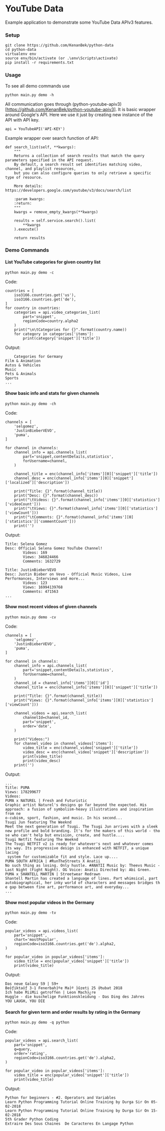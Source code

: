 # YouTube Data

Example application to demonstrate some YouTube Data APIv3 features.

### Setup

    git clone https://github.com/KenanBek/python-data
    cd python-data
    virtualenv env
    source env/bin/activate (or .\env\Scripts\activate)
    pip install -r requirements.txt

### Usage

To see all demo commands use

    python main.py demo -h

All communication goes through (python-youtube-apiv3)[https://github.com/KenanBek/python-youtube-apiv3].
It is basic wrapper around Google's API. Here we use it just by creating new instance of the API with API key.

    api = YouTubeAPI('API-KEY')

Example wrapper over search function of API:

    def search_list(self, **kwargs):
        """
        Returns a collection of search results that match the query parameters specified in the API request. 
        By default, a search result set identifies matching video, channel, and playlist resources, 
        but you can also configure queries to only retrieve a specific type of resource.

        More details: https://developers.google.com/youtube/v3/docs/search/list

        :param kwargs: 
        :return: 
        """
        kwargs = remove_empty_kwargs(**kwargs)

        results = self.service.search().list(
            **kwargs
        ).execute()

        return results

### Demo Commands

#### List YouTube categories for given country list

    python main.py demo -c

Code:

    countries = [
        iso3166.countries.get('us'),
        iso3166.countries.get('de'),
    ]
    for country in countries:
        categories = api.video_categories_list(
            part='snippet',
            regionCode=country.alpha2
        )
        print("\n\tCategories for {}".format(country.name))
        for category in categories['items']:
            print(category['snippet']['title'])

Output:

        Categories for Germany
    Film & Animation
    Autos & Vehicles
    Music
    Pets & Animals
    Sports
    ...

#### Show basic info and stats for given channels

    python main.py demo -ch

Code:

    channels = [
        'selgomez',
        'JustinBieberVEVO',
        'puma',
    ]

    for channel in channels:
        channel_info = api.channels_list(
            part='snippet,contentDetails,statistics',
            forUsername=channel,
        )

        channel_title = enc(channel_info['items'][0]['snippet']['title'])
        channel_desc = enc(channel_info['items'][0]['snippet']['localized']['description'])

        print("Title: {}".format(channel_title))
        print("Desc: {}".format(channel_desc))
        print("\tVideos: {}".format(channel_info['items'][0]['statistics']['videoCount']))
        print("\tViews: {}".format(channel_info['items'][0]['statistics']['viewCount']))
        print("\tComments: {}".format(channel_info['items'][0]['statistics']['commentCount']))
        print('')

Output:

    Title: Selena Gomez
    Desc: Official Selena Gomez YouTube Channel!
            Videos: 169
            Views: 346824466
            Comments: 1632729

    Title: JustinBieberVEVO
    Desc: Justin Bieber on Vevo - Official Music Videos, Live Performances, Interviews and more...
            Videos: 123
            Views: 16994139768
            Comments: 471563
    ...

#### Show most recent videos of given channels

    python main.py demo -cv

Code:

    channels = [
        'selgomez',
        'JustinBieberVEVO',
        'puma',
    ]

    for channel in channels:
        channel_info = api.channels_list(
            part='snippet,contentDetails,statistics',
            forUsername=channel,
        )
        channel_id = channel_info['items'][0]['id']
        channel_title = enc(channel_info['items'][0]['snippet']['title'])

        print("Title: {}".format(channel_title))
        print("Views: {}".format(channel_info['items'][0]['statistics']['viewCount']))

        channel_videos = api.search_list(
            channelId=channel_id,
            part='snippet',
            order='date',
        )

        print("Videos:")
        for channel_video in channel_videos['items']:
            video_title = enc(channel_video['snippet']['title'])
            video_desc = enc(channel_video['snippet']['description'])
            print(video_title)
            print(video_desc)
        print('')

Output:

    ...
    Title: PUMA
    Views: 178299677
    Videos:
    PUMA x NATUREL | Fresh and Futuristic
    Graphic artist Naturel's designs go far beyond the expected. His approach: a fusion of symbolism-heavy illustrations and inspiration from ne
    o-cubism, sport, fashion, and music. In his second...
    Tsugi Jun featuring The Weeknd
    Meet the next generation of Tsugi. The Tsugi Jun arrives with a sleek new profile and bold branding. It's for the makers of this world - tho
    se who can't help but envision, create, and hustle....
    Tsugi Netfit featuring The Weeknd
    The Tsugi NETFIT v2 is ready for whatever's next and whatever comes its way. Its progressive design is enhanced with NETFIT, a unique lacing
     system for customizable fit and style. Lace up....
    PUMA SOUTH AFRICA | #RunTheStreets X Anatii
    No such thing as losing. Only hustle. #ANATII Music by: Theevs Music - Last Night (Fight Night). OG Voice: Anatii Directed by: Abi Green.
    PUMA x SHANTELL MARTIN | Streetwear Redrawn
    Shantell Martin has created a language of lines. Part whimsical, part autobiographical, her inky world of characters and messages bridges th
    e gap between fine art, performance art, and everyday...
    ...

#### Show most popular videos in the Germany

    python main.py demo -tv

Code:

    popular_videos = api.videos_list(
        part='snippet',
        chart='mostPopular',
        regionCode=iso3166.countries.get('de').alpha2,
    )

    for popular_video in popular_videos['items']:
        video_title = enc(popular_video['snippet']['title'])
        print(video_title)

Output:

    Das neue Galaxy S9 | S9+
    Be┼ƒikta┼ƒ 3-1 Fenerbah├ºe Ma├º ├ûzeti 25 ┼₧ubat 2018
    Ich habe MiiMii getroffen | Leon Mach├¿re
    Huggle - die kuschelige Funktionskleidung - Das Ding des Jahres
    YOU LAUGH, YOU DIE

#### Search for given term and order results by rating in the Germany

    python main.py demo -q python

Code:

    popular_videos = api.search_list(
        part='snippet',
        q=query,
        order='rating',
        regionCode=iso3166.countries.get('de').alpha2,
    )

    for popular_video in popular_videos['items']:
        video_title = enc(popular_video['snippet']['title'])
        print(video_title)

Output:

    Python for beginners - #2. Operators and Variables
    Learn Python Programming Tutorial Online Training by Durga Sir On 05-02-2018
    Learn Python Programming Tutorial Online Training by Durga Sir On 15-02-2018
    5th Grader Python Coding
    Extraire Des Sous Chaines  De Caracteres En Langage Python

